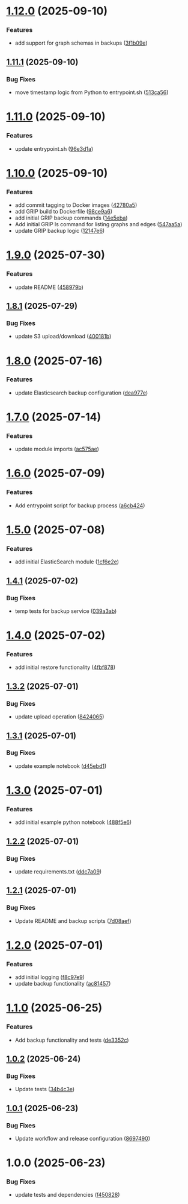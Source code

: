 # [1.12.0](https://github.com/calypr/backup-service/compare/v1.11.1...v1.12.0) (2025-09-10)


### Features

* add support for graph schemas in backups ([3f1b09e](https://github.com/calypr/backup-service/commit/3f1b09ef28018e32c6ba5633eb9fdc0ce262d59c))

## [1.11.1](https://github.com/calypr/backup-service/compare/v1.11.0...v1.11.1) (2025-09-10)


### Bug Fixes

* move timestamp logic from Python to entrypoint.sh ([513ca56](https://github.com/calypr/backup-service/commit/513ca56c9476fdc05798aa50d580b60f46236708))

# [1.11.0](https://github.com/calypr/backup-service/compare/v1.10.0...v1.11.0) (2025-09-10)


### Features

* update entrypoint.sh ([96e3d1a](https://github.com/calypr/backup-service/commit/96e3d1a6d18701024bd22a757d51ccff364a20f5))

# [1.10.0](https://github.com/calypr/backup-service/compare/v1.9.0...v1.10.0) (2025-09-10)


### Features

* add commit tagging to Docker images ([42780a5](https://github.com/calypr/backup-service/commit/42780a5865a511039e4eb3557d5e94c0546219d0))
* add GRIP build to Dockerfile ([98ce9a6](https://github.com/calypr/backup-service/commit/98ce9a683bd2e9e9933b42544292984b32ec0780))
* add initial GRIP backup commands ([14e5eba](https://github.com/calypr/backup-service/commit/14e5ebac88d54edee245fca52716a1661463d40e))
* Add initial GRIP ls command for listing graphs and edges ([547aa5a](https://github.com/calypr/backup-service/commit/547aa5aa1807538e9234e82f11fe5c708b1c81a7))
* update GRIP backup logic ([12147e6](https://github.com/calypr/backup-service/commit/12147e68c4f340ad7f06b2148b7e144d7a5ef86a))

# [1.9.0](https://github.com/calypr/backup-service/compare/v1.8.1...v1.9.0) (2025-07-30)


### Features

* update README ([458979b](https://github.com/calypr/backup-service/commit/458979bf470f2ee2c47a14760869a5913f12f05a))

## [1.8.1](https://github.com/calypr/backup-service/compare/v1.8.0...v1.8.1) (2025-07-29)


### Bug Fixes

* update S3 upload/download ([400181b](https://github.com/calypr/backup-service/commit/400181ba178805c44b2f18e85f9081848f01c174))

# [1.8.0](https://github.com/calypr/backup-service/compare/v1.7.0...v1.8.0) (2025-07-16)


### Features

* update Elasticsearch backup configuration ([dea977e](https://github.com/calypr/backup-service/commit/dea977efb57b030884c39cbd94e360e0d1786e3b))

# [1.7.0](https://github.com/ACED-IDP/backup-service/compare/v1.6.0...v1.7.0) (2025-07-14)


### Features

* update module imports ([ac575ae](https://github.com/ACED-IDP/backup-service/commit/ac575ae3359994209a846ad789400db5b0542ca5))

# [1.6.0](https://github.com/ACED-IDP/backup-service/compare/v1.5.0...v1.6.0) (2025-07-09)


### Features

* Add entrypoint script for backup process ([a6cb424](https://github.com/ACED-IDP/backup-service/commit/a6cb4247561b6bb411849a40689aa9fc6475a289))

# [1.5.0](https://github.com/ACED-IDP/backup-service/compare/v1.4.1...v1.5.0) (2025-07-08)


### Features

* add initial ElasticSearch module ([1cf6e2e](https://github.com/ACED-IDP/backup-service/commit/1cf6e2e89702cab042315d2e7ff3dd73d03c27c0))

## [1.4.1](https://github.com/ACED-IDP/backup-service/compare/v1.4.0...v1.4.1) (2025-07-02)


### Bug Fixes

* temp tests for backup service ([039a3ab](https://github.com/ACED-IDP/backup-service/commit/039a3ab290b41a2b2ad5aa7d127e3f0de700af7e))

# [1.4.0](https://github.com/ACED-IDP/backup-service/compare/v1.3.2...v1.4.0) (2025-07-02)


### Features

* add initial restore functionality ([4fbf878](https://github.com/ACED-IDP/backup-service/commit/4fbf878a478a68507e7f71d9b9be7137a7ee7fbb))

## [1.3.2](https://github.com/ACED-IDP/backup-service/compare/v1.3.1...v1.3.2) (2025-07-01)


### Bug Fixes

* update upload operation ([8424065](https://github.com/ACED-IDP/backup-service/commit/8424065080caa0c6aa51b1f9e8b29893c76ae978))

## [1.3.1](https://github.com/ACED-IDP/backup-service/compare/v1.3.0...v1.3.1) (2025-07-01)


### Bug Fixes

* update example notebook ([d45ebd1](https://github.com/ACED-IDP/backup-service/commit/d45ebd105fad15877be4e7dc380e853519d8b5a7))

# [1.3.0](https://github.com/ACED-IDP/backup-service/compare/v1.2.2...v1.3.0) (2025-07-01)


### Features

* add initial example python notebook ([488f5e6](https://github.com/ACED-IDP/backup-service/commit/488f5e65a42c9dc230fc59da0b60db2c0956af65))

## [1.2.2](https://github.com/ACED-IDP/backup-service/compare/v1.2.1...v1.2.2) (2025-07-01)


### Bug Fixes

* update requirements.txt ([ddc7a09](https://github.com/ACED-IDP/backup-service/commit/ddc7a09f4f2863d6c37849294910df81af5768cf))

## [1.2.1](https://github.com/ACED-IDP/backup-service/compare/v1.2.0...v1.2.1) (2025-07-01)


### Bug Fixes

* Update README and backup scripts ([7d08aef](https://github.com/ACED-IDP/backup-service/commit/7d08aef1f7a74e9bd484124f5a1bb9c8b300aba1))

# [1.2.0](https://github.com/ACED-IDP/backup-service/compare/v1.1.0...v1.2.0) (2025-07-01)


### Features

* add initial logging ([f8c97e9](https://github.com/ACED-IDP/backup-service/commit/f8c97e93bc06ad311ffade16b8d22077db3f2604))
* update backup functionality ([ac81457](https://github.com/ACED-IDP/backup-service/commit/ac8145758684fe8d25b29d112c8d1c2ff7d86ac4))

# [1.1.0](https://github.com/ACED-IDP/backup-service/compare/v1.0.2...v1.1.0) (2025-06-25)


### Features

* Add backup functionality and tests ([de3352c](https://github.com/ACED-IDP/backup-service/commit/de3352cbd7801c5fcfe0603cd1a4add5fcf176ac))

## [1.0.2](https://github.com/ACED-IDP/backup-service/compare/v1.0.1...v1.0.2) (2025-06-24)


### Bug Fixes

* Update tests ([34b4c3e](https://github.com/ACED-IDP/backup-service/commit/34b4c3e049f868135c99022ba1a917ee33f049b8))

## [1.0.1](https://github.com/ACED-IDP/backup-service/compare/v1.0.0...v1.0.1) (2025-06-23)


### Bug Fixes

* Update workflow and release configuration ([8697490](https://github.com/ACED-IDP/backup-service/commit/86974908013b55e79033538f0a8ceb7661d0a9d8))

# 1.0.0 (2025-06-23)


### Bug Fixes

* update tests and dependencies ([f450828](https://github.com/ACED-IDP/backup-service/commit/f450828ed436cdfa0a361551753db1e47d4d6ae0))
